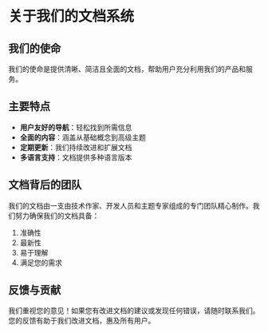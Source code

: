 # 关于我们的文档系统

## 我们的使命

我们的使命是提供清晰、简洁且全面的文档，帮助用户充分利用我们的产品和服务。

## 主要特点

- **用户友好的导航**：轻松找到所需信息
- **全面的内容**：涵盖从基础概念到高级主题
- **定期更新**：我们持续改进和扩展文档
- **多语言支持**：文档提供多种语言版本

## 文档背后的团队

我们的文档由一支由技术作家、开发人员和主题专家组成的专门团队精心制作。我们努力确保我们的文档具备：

1. 准确性
2. 最新性
3. 易于理解
4. 满足您的需求

## 反馈与贡献

我们重视您的意见！如果您有改进文档的建议或发现任何错误，请随时联系我们。您的反馈有助于我们改进文档，惠及所有用户。
